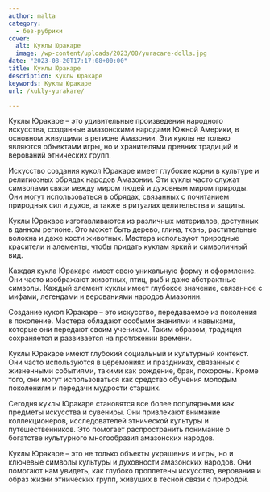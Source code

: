 ```yaml
---
author: malta
category:
  - без-рубрики
cover:
  alt: Куклы Юракаре
  image: /wp-content/uploads/2023/08/yuracare-dolls.jpg
date: "2023-08-20T17:17:08+00:00"
title: Куклы Юракаре
description: Куклы Юракаре
keywords: Куклы Юракаре
url: /kukly-yurakare/

---
```

Куклы Юракаре – это удивительные произведения народного искусства, созданные амазонскими народами Южной Америки, в основном живущими в регионе Амазонии. Эти куклы не только являются объектами игры, но и хранителями древних традиций и верований этнических групп.

Искусство создания кукол Юракаре имеет глубокие корни в культуре и религиозных обрядах народов Амазонии. Эти куклы часто служат символами связи между миром людей и духовным миром природы. Они могут использоваться в обрядах, связанных с почитанием природных сил и духов, а также в ритуалах целительства и защиты.

Куклы Юракаре изготавливаются из различных материалов, доступных в данном регионе. Это может быть дерево, глина, ткань, растительные волокна и даже кости животных. Мастера используют природные красители и элементы, чтобы придать куклам яркий и символичный вид.

Каждая кукла Юракаре имеет свою уникальную форму и оформление. Они часто изображают животных, птиц, рыб и даже абстрактные символы. Каждый элемент куклы имеет глубокое значение, связанное с мифами, легендами и верованиями народов Амазонии.

Создание кукол Юракаре – это искусство, передаваемое из поколения в поколение. Мастера обладают особыми знаниями и навыками, которые они передают своим ученикам. Таким образом, традиция сохраняется и развивается на протяжении времени.

Куклы Юракаре имеют глубокий социальный и культурный контекст. Они часто используются в церемониях и праздниках, связанных с жизненными событиями, такими как рождение, брак, похороны. Кроме того, они могут использоваться как средство обучения молодым поколениям и передачи мудрости старших.

Сегодня куклы Юракаре становятся все более популярными как предметы искусства и сувениры. Они привлекают внимание коллекционеров, исследователей этнической культуры и путешественников. Это помогает распространить понимание о богатстве культурного многообразия амазонских народов.

Куклы Юракаре – это не только объекты украшения и игры, но и ключевые символы культуры и духовности амазонских народов. Они помогают нам увидеть, как глубоко проплетены искусство, верования и образ жизни этнических групп, живущих в тесной связи с природой.
